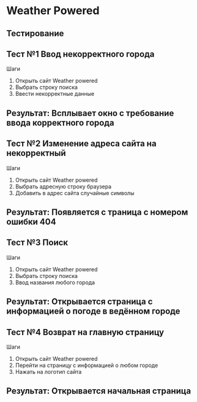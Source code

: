 # Weather Powered
## Тестирование
## Тест №1 Ввод некорректного города 
Шаги 
1. Открыть сайт Weather powered
2. Выбрать строку поиска
3. Ввести некорректные данные 
## Результат: Всплывает окно с требование ввода корректного города
## Тест №2 Изменение адреса сайта на некорректный 
Шаги
1. Открыть сайт Weather powered
2. Выбрать адресную строку браузера
3. Добавить в адрес сайта случайные символы
## Результат: Появляется с траница с номером ошибки 404
## Тест №3 Поиск
Шаги
1. Открыть сайт Weather powered
2. Выбрать строку поиска
3. Ввод названия любого города
## Результат: Открывается страница с информацией о погоде в ведённом городе
## Тест №4 Возврат на главную страницу 
Шаги 
1. Открыть сайт Weather powered
2. Перейти на страницу с информацией о любом городе
3. Нажать на логотип сайта
## Результат: Открывается начальная страница 
